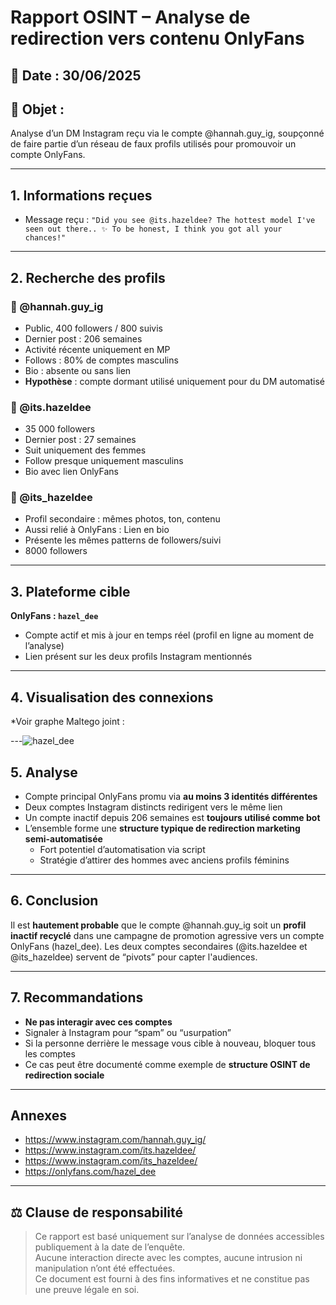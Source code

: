 # Rapport OSINT – Analyse de redirection vers contenu OnlyFans

## 📅 Date : 30/06/2025

## 🧠 Objet :
Analyse d’un DM Instagram reçu via le compte @hannah.guy_ig, soupçonné de faire partie d’un réseau de faux profils utilisés pour promouvoir un compte OnlyFans.

---

## 1. Informations reçues
- Message reçu : `"Did you see @its.hazeldee? The hottest model I've seen out there.. ✨ To be honest, I think you got all your chances!"`

---

## 2. Recherche des profils

### 🔹 @hannah.guy_ig
- Public, 400 followers / 800 suivis
- Dernier post : 206 semaines
- Activité récente uniquement en MP
- Follows : 80% de comptes masculins
- Bio : absente ou sans lien
- **Hypothèse** : compte dormant utilisé uniquement pour du DM automatisé

### 🔹 @its.hazeldee
- 35 000 followers
- Dernier post : 27 semaines
- Suit uniquement des femmes
- Follow presque uniquement masculins
- Bio avec lien OnlyFans

### 🔹 @its_hazeldee
- Profil secondaire : mêmes photos, ton, contenu
- Aussi relié à OnlyFans : Lien en bio
- Présente les mêmes patterns de followers/suivi
- 8000 followers

---

## 3. Plateforme cible
**OnlyFans : `hazel_dee`**
- Compte actif et mis à jour en temps réel (profil en ligne au moment de l’analyse)
- Lien présent sur les deux profils Instagram mentionnés

---

## 4. Visualisation des connexions

*Voir graphe Maltego joint :

---![hazel_dee](https://github.com/user-attachments/assets/227b20cd-c2e6-46ce-8bc5-182e4b6a308e)


## 5. Analyse

- Compte principal OnlyFans promu via **au moins 3 identités différentes**
- Deux comptes Instagram distincts redirigent vers le même lien
- Un compte inactif depuis 206 semaines est **toujours utilisé comme bot**
- L’ensemble forme une **structure typique de redirection marketing semi-automatisée**
  - Fort potentiel d’automatisation via script
  - Stratégie d’attirer des hommes avec anciens profils féminins

---

## 6. Conclusion

Il est **hautement probable** que le compte @hannah.guy_ig soit un **profil inactif recyclé** dans une campagne de promotion agressive vers un compte OnlyFans (hazel_dee). Les deux comptes secondaires (@its.hazeldee et @its_hazeldee) servent de “pivots” pour capter l'audiences.

---

## 7. Recommandations

- **Ne pas interagir avec ces comptes**
- Signaler à Instagram pour “spam” ou “usurpation”
- Si la personne derrière le message vous cible à nouveau, bloquer tous les comptes
- Ce cas peut être documenté comme exemple de **structure OSINT de redirection sociale**

---

## Annexes
- https://www.instagram.com/hannah.guy_ig/
- https://www.instagram.com/its.hazeldee/
- https://www.instagram.com/its_hazeldee/
- https://onlyfans.com/hazel_dee

---
## ⚖️ Clause de responsabilité

> Ce rapport est basé uniquement sur l’analyse de données accessibles publiquement à la date de l’enquête.  
> Aucune interaction directe avec les comptes, aucune intrusion ni manipulation n’ont été effectuées.  
> Ce document est fourni à des fins informatives et ne constitue pas une preuve légale en soi.
